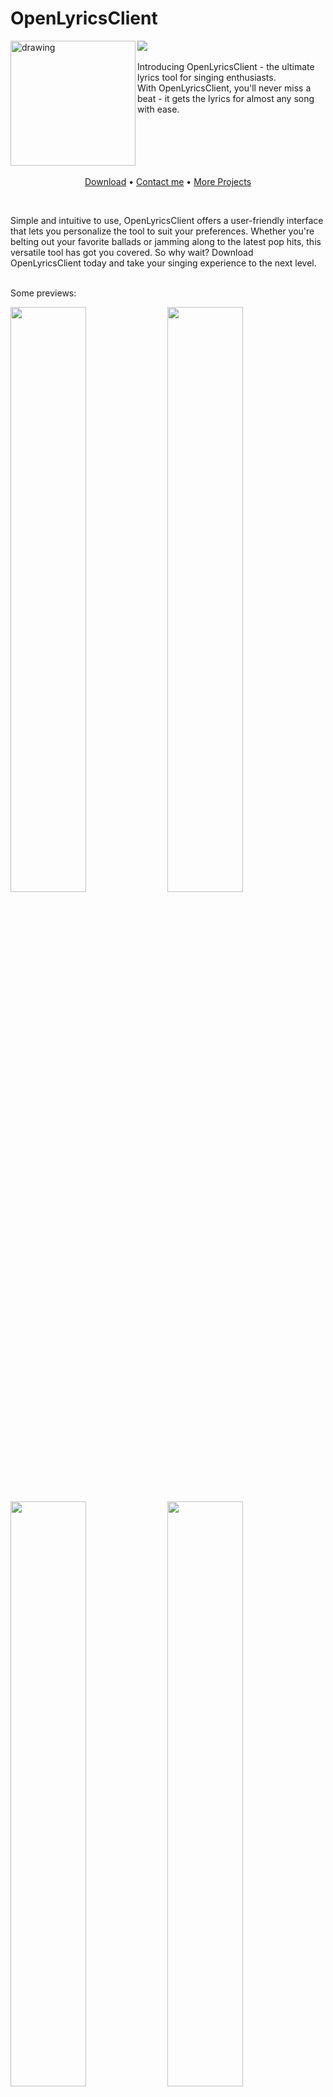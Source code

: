 # OpenLyricsClient
<img src="https://badgen.net/badge/released/stable/green?icon=github" />

<img align="left" src="https://media.openlyricsclient.com/img/logo.png" alt="drawing" width="200"/> 
<br>
<br>
Introducing OpenLyricsClient - the ultimate lyrics tool for singing enthusiasts. <br>
With OpenLyricsClient, you'll never miss a beat - it gets the lyrics for almost any song with ease.

<br>
<br>
<br>
<br>
<br>
<br>
<p align="center">
  <a href="https://github.com/AlexanderDotH/OpenLyricsClient/releases/latest">Download</a>
  <a>&#8226;</a>
  <a href="https://discordapp.com/users/241640038780239873">Contact me</a>
  <a>&#8226;</a>
  <a href="https://github.com/AlexanderDotH">More Projects</a>
</p>

<br>

Simple and intuitive to use, OpenLyricsClient offers a user-friendly interface that lets you personalize the tool to suit your preferences. Whether you're belting out your favorite ballads or jamming along to the latest pop hits, this versatile tool has got you covered. So why wait? Download OpenLyricsClient today and take your singing experience to the next level.
<br>
<br>
 
Some previews:
<p float="center">
  <img src="https://media.openlyricsclient.com/img/colorfull1-preview.png" width="49%" /> 
  <img src="https://media.openlyricsclient.com/img/dark2-preview.png" width="49%" />
  <img src="https://media.openlyricsclient.com/img/colorfull2-preview.png" width="49%" />
  <img src="https://media.openlyricsclient.com/img/dark2-preview2.png" width="49%" />
</p>

---

You want to blur some things up? Just enable it! Its 2 clicks away!
<p float="center">
  <img src="https://media.openlyricsclient.com/img/settings_blur.png" width="49%" />
  <img src="https://media.openlyricsclient.com/img/blur_preview.png" width="49%" />
</p>

---

Don't you ever want to sing along to songs in other languages? Simply use the romanization feature!

Currently Supported languages:
* Japanese
* Korean
* Russian

<p float="center">
  <img src="https://media.openlyricsclient.com/img/romanization_preview.png" width="70%" />
</p>

---

Did you know that the OpenLyricsClient is the first lyrics client with AI synchronization? I didn't know that either ;). However, the AI sync is only available for OpenLyricsClient Plus and Master members. But feel free to contact me on Discord! I'll give it out if you ask nicely. :D
<p float="center">
  <img src="https://media.openlyricsclient.com/img/ai_sync_preview1.png" width="49%" />
  <img src="https://media.openlyricsclient.com/img/ai_sync_preview2.png" width="49%" />
</p>

---

Lets get started by linking you spotify account:

<p float="center">
  <img src="https://media.openlyricsclient.com/img/spotify_preview.png" width="70%" />
</p>

<br>
Feel free to share your feedback with me on Discord! You can find me under the tag Alex.#8988.
If you want to use it right now, simply clone the tool and build it using the scripts inside the scrips directory
<br>
<br>
❤️ A special thanks to my girlfriend who provided me with the inspiration and energy for this project. She is the reason why I completed it, as it was literally a Valentine's present. ❤️
